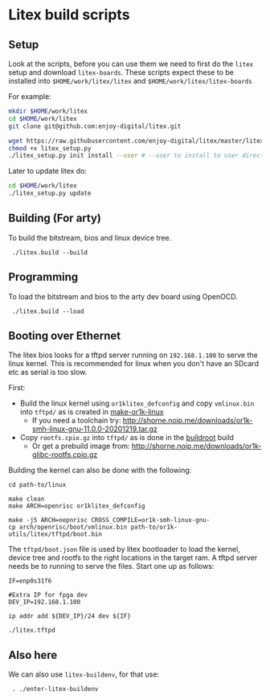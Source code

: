 # Litex build scripts

## Setup

Look at the scripts, before you can use them we need to first do the `litex` setup and download
`litex-boards`.  These scripts expect these to be installed into `$HOME/work/litex/litex`
and `$HOME/work/litex/litex-boards`

For example:

```bash
mkdir $HOME/work/litex
cd $HOME/work/litex
git clone git@github.com:enjoy-digital/litex.git

wget https://raw.githubusercontent.com/enjoy-digital/litex/master/litex_setup.py
chmod +x litex_setup.py
./litex_setup.py init install --user # --user to install to user directory
```

Later to update litex do:

```bash
cd $HOME/work/litex
./litex_setup.py update
```

## Building (For arty)

To build the bitstream, bios and linux device tree.

```
 ./litex.build --build
```

## Programming

To load the bitstream and bios to the arty dev board using OpenOCD.

```
 ./litex.build --load
```

## Booting over Ethernet

The litex bios looks for a tftpd server running on `192.168.1.100` to
serve the linux kernel.  This is recommended for linux when you don't have
an SDcard etc as serial is too slow.

First:
- Build the linux kernel using `or1klitex_defconfig` and copy `vmlinux.bin` into `tftpd/` as
  is created in [make-or1k-linux](/scripts/make-or1k-linux)
  - If you need a toolchain try: http://shorne.noip.me/downloads/or1k-smh-linux-gnu-11.0.0-20201219.tar.gz
- Copy `rootfs.cpio.gz` into `tftpd/` as is done in the [buildroot](/buildroot/readme.md) build
  - Or get a prebuild image from: http://shorne.noip.me/downloads/or1k-glibc-rootfs.cpio.gz

Building the kernel can also be done with the following:

```
cd path-to/linux

make clean
make ARCH=openrisc or1klitex_defconfig

make -j5 ARCH=oepnrisc CROSS_COMPILE=or1k-smh-linux-gnu-
cp arch/openrisc/boot/vmlinux.bin path-to/or1k-utils/litex/tftpd/boot.bin
```

The `tftpd/boot.json` file is used by litex bootloader to load the kernel,
device tree and rootfs to the right locations in the target ram.  A tftpd server
needs be to running to serve the files.  Start one up as follows:

```
IF=enp0s31f6

#Extra IP for fpga dev
DEV_IP=192.168.1.100

ip addr add ${DEV_IP}/24 dev ${IF}

./litex.tftpd
```

## Also here

We can also use `litex-buildenv`, for that use:

```
 . ./enter-litex-buildenv
```

